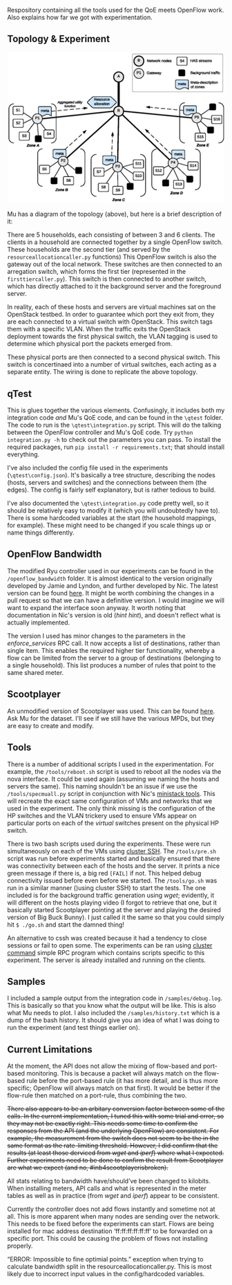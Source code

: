 Respository containing all the tools used for the QoE meets OpenFlow work. Also explains how far we got with experimentation.

Topology & Experiment
--------

<img src=qtest/2tierdigram.png width=600  />

Mu has a diagram of the topology (above), but here is a brief description of it:

There are 5 households, each consisting of between 3 and 6 clients. The clients in a household are connected together by a single OpenFlow switch. These households are the second tier (and served by the ```resourceallocationcaller.py``` functions) This OpenFlow switch is also the gateway out of the local network. These switches are then connected to an arregation switch, which forms the first tier (represented in the ```firsttiercaller.py```). This switch is then connected to another switch, which has directly attached to it the background server and the foreground server.

In reality, each of these hosts and servers are virtual machines sat on the OpenStack testbed. In order to guarantee which port they exit from, they are each connected to a virtual switch with OpenStack. This switch tags them with a specific VLAN. When the traffic exits the OpenStack deployment towards the first physical switch, the VLAN tagging is used to determine which physical port the packets emerged from. 

These physical ports are then connected to a second physical switch. This switch is concertinaed into a number of virtual switches, each acting as a separate entity. The wiring is done to replicate the above topology.

qTest
-----
This is glues together the various elements. Confusingly, it includes both my integration code *and* Mu's QoE code, and can be found in the ```\qtest``` folder. The code to run is the ```\qtest\integration.py``` script. This will do the talking between the OpenFlow controller and Mu's QoE code. Try ```python integration.py -h``` to check out the parameters you can pass. To install the required packages, run ```pip install -r requirements.txt```; that should install everything. 

I've also included the config file used in the experiments (```\qtest\config.json```). It's basically a tree structure, describing the nodes (hosts, servers and switches) and the connections between them (the edges). The config is fairly self explanatory, but is rather tedious to build. 

I've also documented the ```\qtest\integration.py``` code pretty well, so it should be relatively easy to modify it (which you will undoubtedly have to). There is some hardcoded variables at the start (the household mappings, for example). These might need to be changed if you scale things up or name things differently.

OpenFlow Bandwidth
------------------

The modified Ryu controller used in our experiments can be found in the ```/openflow_bandwidth``` folder. It is almost identical to the version originally developed by Jamie and Lyndon, and further developed by Nic. The latest version can be found [here](https://github.com/hdb3/openflow_bandwidth). It might be worth combining the changes in a pull request so that we can have a definitive version. I would imagine we will want to expand the interface soon anyway. It worth noting that documentation in Nic's version is old (*hint hint*), and doesn't reflect what is actually implemented.

The version I used has minor changes to the parameters in the *enforce_services* RPC call. It now accepts a list of destinations, rather than single item. This enables the required higher tier functionality, whereby a flow can be limited from the server to a group of destinations (belonging to a single household). This list produces a number of rules that point to the same shared meter.

Scootplayer
-----------
An unmodified version of Scootplayer was used. This can be found [here](https://github.com/broadbent/scootplayer). Ask Mu for the dataset. I'll see if we still have the various MPDs, but they are easy to create and modify.

Tools
-----

There is a number of additional scripts I used in the experimentation. For example, the ```/tools/reboot.sh``` script is used to reboot all the nodes via the nova interface. It could be used again (assuming we naming the hosts and servers the same). This naming shouldn't be an issue if we use the ```/tools/specmuall.py``` script in conjunction with Nic's [ministack tools](https://github.com/hdb3/ministack). This will recreate the exact same configuration of VMs and networks that we used in the experiment. The only think missing is the configuration of the HP switches and the VLAN trickery used to ensure VMs appear on particular ports on each of the *virtual* switches present on the physical HP switch.

There is two bash scripts used during the experiments. These were run simultaneously on each of the VMs using [cluster SSH](http://bit.ly/1dKcMNz). The ```/tools/pre.sh``` script was run before experiments started and basically ensured that there was connectivity between each of the hosts and the server. It prints a nice green message if there is, a big red ```[FAIL]``` if not. This helped debug connectivity issued before even before we started. The ```/tools/go.sh``` was run in a similar manner ()using cluster SSH) to start the tests. The one included is for the background traffic generation using *wget*; evidently, it will different on the hosts playing video (I forgot to retrieve that one, but it basically started Scootplayer pointing at the server and playing the desired version of Big Buck Bunny). I just called it the same so that you could simply hit ```$ ./go.sh``` and start the damned thing!

An alternative to cssh was created because it had a tendency to close sessions or fail to open some. The experiments can be ran using [cluster command](https://github.com/lyndon160/cluster_command) simple RPC program which contains scripts specific to this experiment. The server is already installed and running on the clients.


Samples
-------

I included  a sample output from the integration code in ```/samples/debug.log```. This is basically so that you know what the output will be like. This is also what Mu needs to plot. I also included the ```/samples/history.txt``` which is a dump of the bash history. It should give you an idea of what I was doing to run the experiment (and test things earlier on).

Current Limitations
-------------------
At the moment, the API does not allow the mixing of flow-based and port-based monitoring. This is because a packet will always match on the flow-based rule before the port-based rule (it has more detail, and is thus more specific; OpenFlow will always match on that first). It would be better if the flow-rule then matched on a port-rule, thus combining the two.

~~There also appears to be an arbitary conversion factor between some of the calls. In the current implementation, I tuned this with some trial and error, so they may not be exactly right. This needs some time to confirm the responses from the API (and the underlying OpenFlow) are consistent. For example, the measurement from the switch does not seem to be the in the same format as the rate-limiting threshold. However, I did confirm that the results (at least those derviced from *wget* and *iperf*) where what I expected. Further experiments need to be done to confirm the result from Scootplayer are what we expect (and no, #inb4scootplayerisbroken).~~

All stats relating to bandwidth have/should’ve been changed to kilobits. When installing meters, API calls and what is represented in the meter tables as well as in practice (from *wget* and *iperf*) appear to be consistent.

Currently the controller does not add flows instantly and sometime not at all. This is more apparent when many nodes are sending over the network. This needs to be fixed before the experiments can start. Flows are being installed for mac address destination ‘ff:ff:ff:ff:ff:ff’ to be forwarded on a specific port. This could be causing the problem of flows not installing properly.

“ERROR: Impossible to fine optimial points.” exception when trying to calculate bandwidth split in the resourceallocationcaller.py. This is most likely due to incorrect input values in the config/hardcoded variables. 



